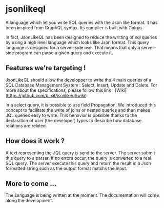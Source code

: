 # jsonlikeql 
A language which let you write SQL queries with the Json like format. It has been inspired from GraphQL syntax. Its compiler is built with Galgas.

In fact, JsonLikeQL has been designed to reduce the writting of sql queries by using a high level language which looks like Json format. This query language is designed for a server-side use. That means that only a server-side program can parse a given query and execute it. 


## Features we're targeting !

JsonLikeQL should allow the developper to write the 4 main queries of a SQL Database Management System : Select, Insert, Update and Delete. For more about the specifications, please follow this link : [Wiki] (https://github.com/blixit/jsonlikeql/wiki)

In a select query, it is possible to use field Propagation. We introduced this concept to facilitate the write of joins or nested queries and then makes JQL queries easy to write. This behavior is possible thanks to the declaration of user (the developer) types to describe how database relations are related.

## How does it work ?

A text representing the JQL query is send to the server. The server submit this query to a parser. If no errors occur, the query is converted to a real SQL query. The server execute this query and return the result in a Json formatted string such as the output format matchs the input.

## More to come ... 

The Language is being written at the moment. The documentation will come along the development.
